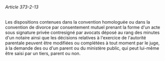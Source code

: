 ###### Article 373-2-13

Les dispositions contenues dans la convention homologuée ou dans la convention de divorce par consentement mutuel prenant la forme d'un acte sous signature privée contresigné par avocats déposé au rang des minutes d'un notaire ainsi que les décisions relatives à l'exercice de l'autorité parentale peuvent être modifiées ou complétées à tout moment par le juge, à la demande des ou d'un parent ou du ministère public, qui peut lui-même être saisi par un tiers, parent ou non.

